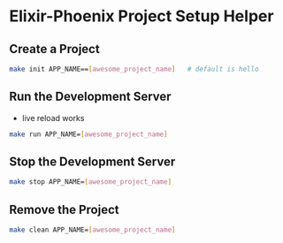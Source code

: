 # Elixir-Phoenix Project Setup Helper

## Create a Project

```sh
make init APP_NAME==[awesome_project_name]   # default is hello
```

## Run the Development Server

* live reload works

```sh
make run APP_NAME=[awesome_project_name]
```

## Stop the Development Server

```sh
make stop APP_NAME=[awesome_project_name]
```

## Remove the Project

```sh
make clean APP_NAME=[awesome_project_name]
```

